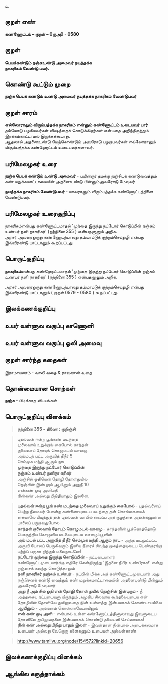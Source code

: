 உ

## குறள் எண் 

**கண்ணோட்டம் – குறள் – 0ருஅ0 - 0580**  

## குறள் 

**பெயக்கண்டும் நஞ்சுஉண்டு அமைவர் நயத்தக்க  
நாகரிகம் வேண்டு பவர்.**  

## கொண்டு கூட்டும் முறை

**நஞ்சு பெயக் கண்டும் உண்டு அமைவர் நயத்தக்க நாகரிகம் வேண்டுபவர்**

## குறள் சாரம் 

**எல்லோராலும் விரும்பத்தக்க நாகரிகம் என்னும் கண்ணோட்டம் உடையவர்  யார்**  
தம்மோடு பழகியவர்கள் விஷத்தைக் கொடுக்கிறார்கள் என்பதை அறிந்திருந்தும் இரக்கம்காட்டாமல் இருக்கக்கூடாது.  
ஆதலால் அதனைஉண்டு மேற்கொண்டும் அவரோடு பழகுபவர்கள் எல்லோராலும் விரும்பத்தக்க கண்ணோட்டம் உடையவர்களாவர்.  

## பரிமேலழகர் உரை

**நஞ்சு பெயக் கண்டும் உண்டு அமைவர்** - பயின்றார் தமக்கு நஞ்சிடக் கண்டுவைத்தும் கண் மறுக்கமாட்டாமையின் அதனைஉண்டு பின்னும்அவரோடு மேவுவர்  

**நயத்தக்க நாகரிகம் வேண்டுபவர்** - யாவரானும் விரும்பத்தக்க கண்ணோட்டத்தினை வேண்டுபவர்.

## பரிமேலழகர் உரைகுறிப்பு   

நாகரிகம்என்பது கண்ணோட்டமாதல் 'முந்தை இருந்து நட்டோர் கொடுப்பின் நஞ்சும் உண்பர் நனி நாகரிகர்' (நற்றினை  355 ) என்பதனானும் அறிக.   
அரசர் அவரைஒறாது கண்ணோடற்பாலது தம்மாட்டுக் குற்றம்செய்துழி என்பது இவ்விரண்டு பாட்டானும் கூறப்பட்டது.    

## பொருட்குறிப்பு 

**நாகரிகம்**என்பது கண்ணோட்டமாதல் 'முந்தை இருந்து நட்டோர் கொடுப்பின் நஞ்சும் உண்பர் நனி நாகரிகர்' (நற்றினை  355 ) என்பதனானும் அறிக.   

அரசர் அவரைஒறாது கண்ணோடற்பாலது தம்மாட்டுக் குற்றம்செய்துழி என்பது இவ்விரண்டு பாட்டானும் ( குறள் 0579 - 0580 ) கூறப்பட்டது.    

## இலக்கணக்குறிப்பு  


## உயர் வள்ளுவ வகுப்பு காணொளி


## உயர் வள்ளுவ வகுப்பு ஒலி அமைவு 

 
## குறள் சார்ந்த கதைகள் 

இராமாயணம் - வாலி வதை & ராவணன் வதை   

## தொன்மையான சொற்கள்

**நஞ்சு** - பிடிக்காத விடயங்கள்   

## பொருட்குறிப்பு விளக்கம்

>**நற்றினை  355 - திணை : குறிஞ்சி**
	
>புதல்வன் ஈன்ற பூங்கண் மடந்தை   
>முலைவாய் உறுக்குங் கைபோல் காந்தள்   
>குலைவாய் தோயுங் கொழுமடல் வாழை   
>அம்மடற் பட்ட அருவித் தீநீர் 5  
>செம்முக மந்தி ஆரும் நாட  
>**முந்தை இருந்து நட்டோர் கொடுப்பின்   
>நஞ்சும் உண்பர் நனிநா கரிகர்**  
>அஞ்சில் ஓதியென் தோழி தோள்துயில்   
>நெஞ்சின் இன்புறாய் ஆயினும் அதுநீ 10  
>என்கண் ஓடி அளிமதி   
>நின்கண் அல்லது பிறிதியாதும் இலளே.   


>**புதல்வன் ஈன்ற பூங் கண் மடந்தை முலைவாய் உறுக்கும் கைபோல்** - புதல்வனைப் பெற்ற நீலமலர் போன்ற கண்ணையுடைய மடந்தை தன் கொங்கையைக் கையாலே பிடித்துத் தன் புதல்வன் வாயில் வைப்ப அக் குழந்தை அதன்கணுள்ள பாலைப் பருகுவதுபோல  
>**காந்தள் குலைவாய் தோயும் கொழுமடல் வாழை** - காந்தளின் பூக்கொத்தொடு பொருந்திய கொழுவிய மடலையுடைய வாழைப்பூவின்  
>**அம் மடல் பட்ட அருவித் தீ நீர் செம்முக மந்தி ஆரும் நாட** - அந்த மடலுட்பட்ட அருவி போலப் பெருகிவரும் இனிய நீரைச் சிவந்த முகத்தையுடைய பெண்குரங்கு பற்றிப் பருகா நிற்கும் மலைநாடனே!  
>**நட்டோர் முந்தை இருந்து கொடுப்பின்** - நட்புடையாளர் கண்ணோட்டமுடையார்க்கு எதிரே சென்றிருந்து 'இதனை நீயிர் உண்பீராக!' என்று நஞ்சைக் கலந்து கொடுத்தாலும்  
>**நனி நாகரிகர் நஞ்சும் உண்பர்** - நட்பின் மிக்க அக் கண்ணோட்டமுடையார் அது நஞ்செனக் கண்டு வைத்தும் கண் மறுக்கமாட்டாமையின் அதனையுண்டு பின்னும் அவரோடு மேவுவார்  
>**அது நீ அம் சில் ஓதி என் தோழி தோள் துயில் நெஞ்சின் இன்புறாய்** - நீ அத்தகைய நட்புடையனா யிருந்தும் அழகிய சிலவாய கூந்தலையுடைய என் தோழியின் தோளிலே துயிலுவதை நின் உள்ளத்து இன்பமாகக் கொண்டாயல்லை  
>**ஆயினும்** - அங்ஙனம் கொள்ளாயேயாயினும்  
>**என் கண் ஓடி அளி** - என்பால் உள்ள கண்ணோட்டத்தினாலாவது இவளுடைய தோளிலே துயிலுவதனை இன்பமாகக் கொண்டு தலையளி செய்வாயாக!  
>**நின் கண் அல்லது பிறிது யாதும் இலள்** - இவள்தான் நின்பால் அடைக்கலமாக உடையள் அல்லது வேறொரு களைகணும் உடையள் அல்லள்காண்   

>http://www.tamilvu.org/node/154572?linkid=20656  

## இலக்கணக்குறிப்பு விளக்கம்


## ஆங்கில கருத்தாக்கம் 


